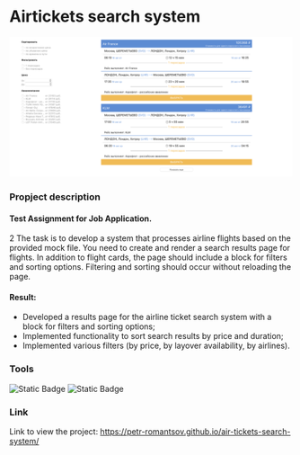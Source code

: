 # Airtickets search system 
<p>
  <img src="https://github.com/petr-romantsov/air-tickets-search-system/blob/main/demo-screenshot.png" alt="Screenshot of Airtickets search system">
</p>

### Propject description
#### Test Assignment for Job Application.
2
The task is to develop a system that processes airline flights based on the provided mock file. You need to create and render a search results page for flights. In addition to flight cards, the page should include a block for filters and sorting options. Filtering and sorting should occur without reloading the page.

#### Result:
* Developed a results page for the airline ticket search system with a block for filters and sorting options;
* Implemented functionality to sort search results by price and duration;
* Implemented various filters (by price, by layover availability, by airlines).

### Tools 
![Static Badge](https://img.shields.io/badge/React-%2361DBFB?style=for-the-badge&logo=React&logoColor=black)
![Static Badge](https://img.shields.io/badge/Typescript-%233178C6?style=for-the-badge&logo=Typescript&logoColor=white)


### Link 

Link to view the project: https://petr-romantsov.github.io/air-tickets-search-system/





